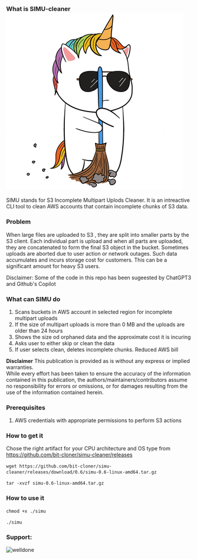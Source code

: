 ### What is SIMU-cleaner &nbsp; &nbsp; &nbsp; &nbsp; &nbsp; &nbsp; &nbsp; &nbsp; &nbsp; &nbsp; &nbsp; &nbsp; ![alt text](SIMU-cleaner.gif "SIMU")
SIMU stands for S3 Incomplete Multipart Uplods Cleaner. It is an intreactive CLI tool to clean AWS accounts that contain incomplete chunks of S3 data. 

### Problem
When large files are uploaded to S3 , they are split into smaller parts by the S3 client. Each individual part is upload and when all parts are uploaded, they are concatenated to form the final S3 object in the bucket. Sometimes uploads are aborted due to user action or network outages. Such data accumulates and incurs storage cost for customers. This can be a significant amount for heavy S3 users. 

Disclaimer: Some of the code in this repo has been sugeested by ChatGPT3 and Github's Copilot

### What can SIMU do
1. Scans buckets in AWS account in selected region for incomplete multipart uploads
2. If the size of multipart uploads is more than 0 MB and the uploads are older than 24 hours
3. Shows the size od orphaned data and the approximate cost it is incuring
4. Asks user to either skip or clean the data
5. If user selects clean, deletes incomplete chunks. Reduced AWS bill 

**Disclaimer**
This publication is provided as is without any express or implied warranties.<br>
While every effort has been taken to ensure the accuracy of the information contained in this publication, the authors/maintainers/contributors assume no responsibility for errors or omissions, or for damages resulting from the use of the information contained herein.

### Prerequisites
1. AWS credentials with appropriate permissions to perform S3 actions
### How to get it
Chose the right artifact for your CPU architecture and OS type from https://github.com/bit-cloner/simu-cleaner/releases
```
wget https://github.com/bit-cloner/simu-cleaner/releases/download/0.6/simu-0.6-linux-amd64.tar.gz
```
```
tar -xvzf simu-0.6-linux-amd64.tar.gz
```
### How to use it
```
chmod +x ./simu
```
```
./simu
```
<h3 align="left">Support:</h3>
<p><a href="https://www.buymeacoffee.com/welldone"> <img align="left" src="https://cdn.buymeacoffee.com/buttons/v2/default-yellow.png" height="50" width="210" alt="welldone" /></a></p><br><br>